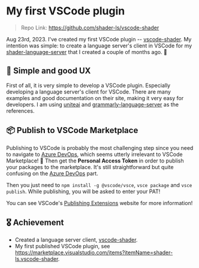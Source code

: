 # My first VSCode plugin


> Repo Link: https://github.com/shader-ls/vscode-shader

Aug 23rd, 2023. I've created my first VSCode plugin -- [vscode-shader][].
My intention was simple: to create a language server's client in VSCode
for my [shader-language-server][] that I created a couple of months ago. 🤔

<!-- more -->

## 🔰 Simple and good UX

First of all, it is very simple to develop a VSCode plugin.
Especially developing a language server's client for VSCode.
There are many examples and good documentation on their site,
making it very easy for developers. I am using [uniteai][] and
[grammarly-language-server][] as the references.

## 📦 Publish to VSCode Marketplace

Publishing to VSCode is probably the most challenging step since you need
to navigate to [Azure DevOps][], which seems utterly irrelevant
to VSCode Marketplace! 🤔 Then get the **Personal Access Token**
in order to publish your packages to the marketplace. It's still
straightforward but quite confusing on the [Azure DevOps][] part.

Then you just need to `npm install -g @vscode/vsce`, `vsce package` and `vsce publish`.
While publishing, you will be asked to enter your PAT!

You can see VSCode's [Publishing Extensions](https://code.visualstudio.com/api/working-with-extensions/publishing-extension)
website for more information!

## 🎖️ Achievement

- Created a language server client, [vscode-shader][].
- My first published VSCode plugin, see https://marketplace.visualstudio.com/items?itemName=shader-ls.vscode-shader.


[shader-language-server]: https://github.com/shader-ls/shader-language-server
[vscode-shader]: https://github.com/shader-ls/vscode-shader

[uniteai]: https://github.com/freckletonj/uniteai
[grammarly-language-server]: https://github.com/emacs-grammarly/grammarly-language-server

[Azure DevOps]: https://aex.dev.azure.com/

